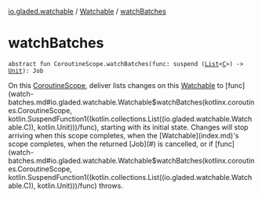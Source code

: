 [io.gladed.watchable](../index.md) / [Watchable](index.md) / [watchBatches](./watch-batches.md)

# watchBatches

`abstract fun CoroutineScope.watchBatches(func: suspend (`[`List`](https://kotlinlang.org/api/latest/jvm/stdlib/kotlin.collections/-list/index.html)`<`[`C`](index.md#C)`>) -> `[`Unit`](https://kotlinlang.org/api/latest/jvm/stdlib/kotlin/-unit/index.html)`): Job`

On this [CoroutineScope](#), deliver lists changes on this [Watchable](index.md) to [func](watch-batches.md#io.gladed.watchable.Watchable$watchBatches(kotlinx.coroutines.CoroutineScope, kotlin.SuspendFunction1((kotlin.collections.List((io.gladed.watchable.Watchable.C)), kotlin.Unit)))/func), starting with its initial
state. Changes will stop arriving when this scope completes, when the [Watchable](index.md)'s scope completes, when
the returned [Job](#) is cancelled, or if [func](watch-batches.md#io.gladed.watchable.Watchable$watchBatches(kotlinx.coroutines.CoroutineScope, kotlin.SuspendFunction1((kotlin.collections.List((io.gladed.watchable.Watchable.C)), kotlin.Unit)))/func) throws.

